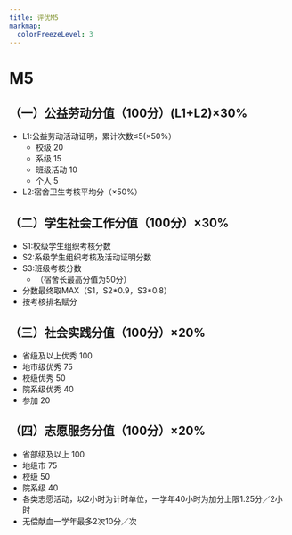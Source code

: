 ```yaml
---
title: 评优M5
markmap:
  colorFreezeLevel: 3
---
```

# M5
## （一）公益劳动分值（100分）(L1+L2)×30% 
  - L1:公益劳动活动证明，累计次数≤5(×50%） 
    - 校级 20 
    - 系级 15 
    - 班级活动 10 
    - 个人 5 
  - L2:宿舍卫生考核平均分（×50%） 
## （二）学生社会工作分值（100分）×30%
  - S1:校级学生组织考核分数 
  - S2:系级学生组织考核及活动证明分数 
  - S3:班级考核分数 
    - （宿舍长最高分值为50分） 
  - 分数最终取MAX（S1，S2\*0.9，S3\*0.8） 
  - 按考核排名赋分
## （三）社会实践分值（100分）×20%
  - 省级及以上优秀 100
  - 地市级优秀 75 
  - 校级优秀 50 
  - 院系级优秀 40 
  - 参加 20 
## （四）志愿服务分值（100分）×20%
  - 省部级及以上 100 
  - 地级市 75 
  - 校级 50 
  - 院系级 40 
  - 各类志愿活动，以2小时为计时单位，一学年40小时为加分上限1.25分／2小时 
  - 无偿献血一学年最多2次10分／次 